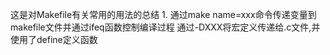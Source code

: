 这是对Makefile有关常用的用法的总结 1. 通过make name=xxx命令传递变量到makefile文件并通过ifeq函数控制编译过程 通过-DXXX将宏定义传递给.c文件,并使用了define定义函数
